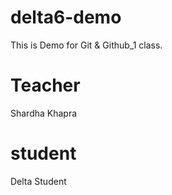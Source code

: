 # delta6-demo
This is Demo for Git &amp; Github_1 class.

# Teacher
Shardha Khapra

# student 
Delta Student

